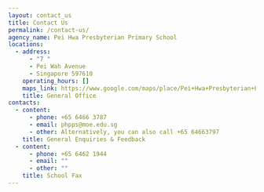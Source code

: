 ```yaml
---
layout: contact_us
title: Contact Us
permalink: /contact-us/
agency_name: Pei Hwa Presbyterian Primary School
locations:
  - address:
      - "7 "
      - Pei Wah Avenue
      - Singapore 597610
    operating_hours: []
    maps_link: https://www.google.com/maps/place/Pei+Hwa+Presbyterian+Primary+School/@1.338081,103.77613,18z/data=!3m1!4b1!4m6!3m5!1s0x31da1088306aae8b:0x8903d800eaa09150!8m2!3d1.338081!4d103.77613!16s%2Fg%2F11xfpqmdf
    title: General Office
contacts:
  - content:
      - phone: +65 6466 3787
      - email: phpps@moe.edu.sg
      - other: Alternatively, you can also call +65 64663797
    title: General Enquiries & Feedback
  - content:
      - phone: +65 6462 1944
      - email: ""
      - other: ""
    title: School Fax
---
```

